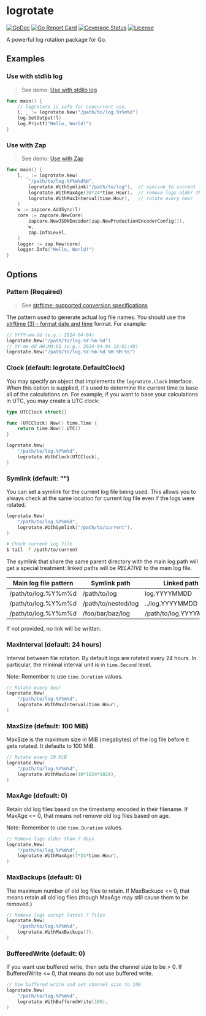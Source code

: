 # logrotate
[![GoDoc](https://godoc.org/github.com/carlmjohnson/requests?status.svg)](https://pkg.go.dev/github.com/gounknown/logrotate) 
[![Go Report Card](https://goreportcard.com/badge/github.com/carlmjohnson/requests)](https://goreportcard.com/report/github.com/gounknown/logrotate)
[![Coverage Status](https://codecov.io/gh/gounknown/logrotate/branch/master/graph/badge.svg)](https://codecov.io/gh/gounknown/logrotate) 
[![License](https://img.shields.io/github/license/gounknown/logrotate?style=flat-square)](https://opensource.org/licenses/MIT)

A powerful log rotation package for Go.

## Examples

### Use with stdlib log

> See demo: [ Use with stdlib log](./examples/stdlog/main.go)

```go
func main() {
    // logrotate is safe for concurrent use.
    l, _ := logrotate.New("/path/to/log.%Y%m%d")
    log.SetOutput(l)
    log.Printf("Hello, World!")
}
```

### Use with Zap

> See demo: [Use with Zap](./examples/zap/main.go)

```go
func main() {
    l, _ := logrotate.New(
        "/path/to/log.%Y%m%d%H",
        logrotate.WithSymlink("/path/to/log"),  // symlink to current logfile
        logrotate.WithMaxAge(30*24*time.Hour),  // remove logs older than 30 days
        logrotate.WithMaxInterval(time.Hour),   // rotate every hour
    )
    w := zapcore.AddSync(l)
    core := zapcore.NewCore(
        zapcore.NewJSONEncoder(zap.NewProductionEncoderConfig()),
        w,
        zap.InfoLevel,
    )
    logger := zap.New(core)
    logger.Info("Hello, World!")
}
```

## Options

### Pattern (Required)

> See [strftime: supported conversion specifications](https://github.com/lestrrat-go/strftime?tab=readme-ov-file#supported-conversion-specifications)

The pattern used to generate actual log file names. You should use the
[strftime (3) - format date and time](https://man7.org/linux/man-pages/man3/strftime.3.html) format.
For example:

```go
// YYYY-mm-dd (e.g.: 2024-04-04)
logrotate.New("/path/to/log.%Y-%m-%d")
// YY-mm-dd HH:MM:SS (e.g.: 2024-04-04 10:01:49)
logrotate.New("/path/to/log.%Y-%m-%d %H:%M:%S")
```

### Clock (default: logrotate.DefaultClock)

You may specify an object that implements the `logrotate.Clock` interface.
When this option is supplied, it's used to determine the current time to
base all of the calculations on. For example, if you want to base your
calculations in UTC, you may create a UTC clock:

```go
type UTCClock struct{}

func (UTCClock) Now() time.Time {
    return time.Now().UTC()
}

logrotate.New(
    "/path/to/log.%Y%m%d",
    logrotate.WithClock(UTCClock),
)
```

### Symlink (default: "")

You can set a symlink for the current log file being used. This allows you to
always check at the same location for current log file even if the logs were
rotated.

```go
logrotate.New(
    "/path/to/log.%Y%m%d",
    logrotate.WithSymlink("/path/to/current"),
)
```

```bash
# Check current log file
$ tail -f /path/to/current
```

The symlink that share the same parent directory with the main log path will get
a special treatment: linked paths will be *RELATIVE* to the main log file.

| Main log file pattern | Symlink path        | Linked path           |
| --------------------- | ------------------- | --------------------- |
| /path/to/log.%Y%m%d   | /path/to/log        | log.YYYYMMDD          |
| /path/to/log.%Y%m%d   | /path/to/nested/log | ../log.YYYYMMDD       |
| /path/to/log.%Y%m%d   | /foo/bar/baz/log    | /path/to/log.YYYYMMDD |

If not provided, no link will be written.

### MaxInterval (default: 24 hours)

Interval between file rotation. By default logs are rotated every 24 hours.
In particular, the minimal interval unit is in `time.Second` level.

Note: Remember to use `time.Duration` values.

```go
// Rotate every hour
logrotate.New(
    "/path/to/log.%Y%m%d",
    logrotate.WithMaxInterval(time.Hour),
)
```

### MaxSize (default: 100 MiB)

MaxSize is the maximum size in MiB (megabytes) of the log file before it gets
rotated. It defaults to 100 MiB.

```go
// Rotate every 10 MiB
logrotate.New(
    "/path/to/log.%Y%m%d",
    logrotate.WithMaxSize(10*1024*1024),
)
```

### MaxAge (default: 0)

Retain old log files based on the timestamp encoded in their filename.
If MaxAge <= 0, that means not remove old log files based on age.

Note: Remember to use `time.Duration` values.

```go
// Remove logs older than 7 days
logrotate.New(
    "/path/to/log.%Y%m%d",
    logrotate.WithMaxAge(7*24*time.Hour),
)
```

### MaxBackups (default: 0)

The maximum number of old log files to retain. If MaxBackups <= 0, that means 
retain all old log files (though MaxAge may still cause them to be removed.)

```go
// Remove logs except latest 7 files
logrotate.New(
    "/path/to/log.%Y%m%d",
    logrotate.WithMaxBackups(7),
)
```

### BufferedWrite (default: 0)

If you want use buffered write, then sets the channel size to be > 0.
If BufferedWrite <= 0, that means do not use buffered write.

```go
// Use buffered write and set channel size to 100
logrotate.New(
    "/path/to/log.%Y%m%d",
    logrotate.WithBufferedWrite(100),
)
```
